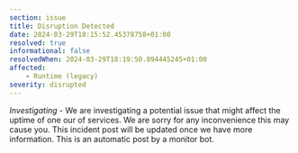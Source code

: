 ```yaml
---
section: issue
title: Disruption Detected
date: 2024-03-29T18:15:52.45378758+01:00
resolved: true
informational: false
resolvedWhen: 2024-03-29T18:19:50.894445245+01:00
affected:
    - Runtime (legacy)
severity: disrupted
---
```

*Investigating* - We are investigating a potential issue that might affect the uptime of one our of services. We are sorry for any inconvenience this may cause you. This incident post will be updated once we have more information.
This is an automatic post by a monitor bot.